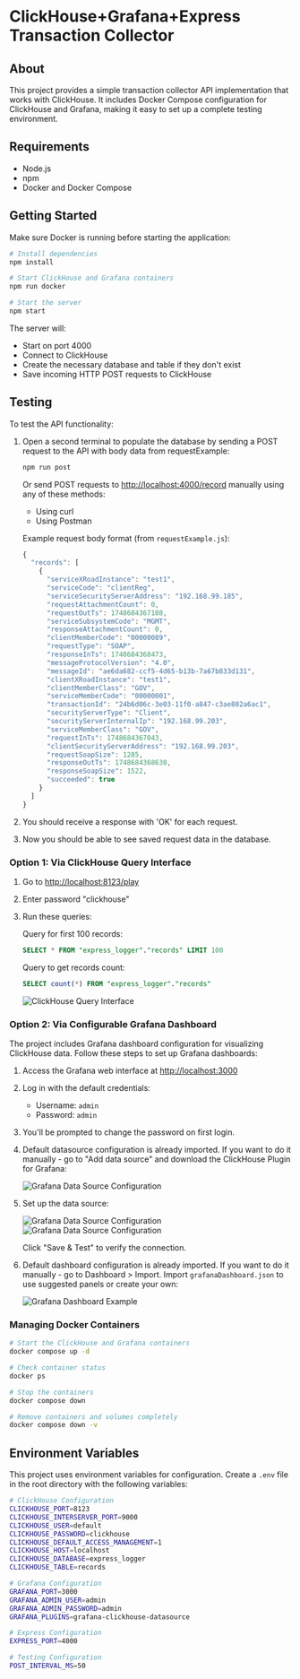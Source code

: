 # ClickHouse+Grafana+Express Transaction Collector

## About

This project provides a simple transaction collector API implementation that works with ClickHouse. It includes Docker Compose configuration for ClickHouse and Grafana, making it easy to set up a complete testing environment.

## Requirements

- Node.js
- npm
- Docker and Docker Compose

## Getting Started

Make sure Docker is running before starting the application:

```bash
# Install dependencies
npm install

# Start ClickHouse and Grafana containers
npm run docker

# Start the server
npm start
```

The server will:

- Start on port 4000
- Connect to ClickHouse
- Create the necessary database and table if they don't exist
- Save incoming HTTP POST requests to ClickHouse

## Testing

To test the API functionality:

1. Open a second terminal to populate the database by sending a POST request to
   the API with body data from requestExample:

   ```bash
   npm run post
   ```

   Or send POST requests to <http://localhost:4000/record> manually using any of
   these methods:

   - Using curl
   - Using Postman

   Example request body format (from `requestExample.js`):

   ```javascript
   {
     "records": [
       {
         "serviceXRoadInstance": "test1",
         "serviceCode": "clientReg",
         "serviceSecurityServerAddress": "192.168.99.185",
         "requestAttachmentCount": 0,
         "requestOutTs": 1748684367108,
         "serviceSubsystemCode": "MGMT",
         "responseAttachmentCount": 0,
         "clientMemberCode": "00000089",
         "requestType": "SOAP",
         "responseInTs": 1748684368473,
         "messageProtocolVersion": "4.0",
         "messageId": "ae6da682-ccf5-4d65-b13b-7a67b833d131",
         "clientXRoadInstance": "test1",
         "clientMemberClass": "GOV",
         "serviceMemberCode": "00000001",
         "transactionId": "24b6d06c-3e03-11f0-a847-c3ae802a6ac1",
         "securityServerType": "Client",
         "securityServerInternalIp": "192.168.99.203",
         "serviceMemberClass": "GOV",
         "requestInTs": 1748684367043,
         "clientSecurityServerAddress": "192.168.99.203",
         "requestSoapSize": 1285,
         "responseOutTs": 1748684368630,
         "responseSoapSize": 1522,
         "succeeded": true
       }
     ]
   }
   ```

2. You should receive a response with 'OK' for each request.

3. Now you should be able to see saved request data in the database.

### Option 1: Via ClickHouse Query Interface

1. Go to <http://localhost:8123/play>
2. Enter password "clickhouse"
3. Run these queries:

   Query for first 100 records:

   ```sql
   SELECT * FROM "express_logger"."records" LIMIT 100
   ```

   Query to get records count:

   ```sql
   SELECT count(*) FROM "express_logger"."records"
   ```

   ![ClickHouse Query Interface](grafana/clickHouseQuery.png)

### Option 2: Via Configurable Grafana Dashboard

The project includes Grafana dashboard configuration for visualizing ClickHouse
data. Follow these steps to set up Grafana dashboards:

1. Access the Grafana web interface at <http://localhost:3000>
2. Log in with the default credentials:
   - Username: `admin`
   - Password: `admin`
3. You'll be prompted to change the password on first login.
4. Default datasource configuration is already imported. If you want to do it manually - go to "Add data source" and download the ClickHouse Plugin for Grafana:

   ![Grafana Data Source Configuration](grafana/dataSource3.png)

5. Set up the data source:

   ![Grafana Data Source Configuration](grafana/dataSource1.png)
   ![Grafana Data Source Configuration](grafana/dataSource2.png)

   Click "Save & Test" to verify the connection.

6. Default dashboard configuration is already imported. If you want to do it manually - go to Dashboard > Import. Import `grafanaDashboard.json` to use suggested
   panels or create your own:

   ![Grafana Dashboard Example](grafana/dashboardExample.png)

### Managing Docker Containers

```bash
# Start the ClickHouse and Grafana containers
docker compose up -d

# Check container status
docker ps

# Stop the containers
docker compose down

# Remove containers and volumes completely
docker compose down -v
```

## Environment Variables

This project uses environment variables for configuration. Create a `.env` file
in the root directory with the following variables:

```bash
# ClickHouse Configuration
CLICKHOUSE_PORT=8123
CLICKHOUSE_INTERSERVER_PORT=9000
CLICKHOUSE_USER=default
CLICKHOUSE_PASSWORD=clickhouse
CLICKHOUSE_DEFAULT_ACCESS_MANAGEMENT=1
CLICKHOUSE_HOST=localhost
CLICKHOUSE_DATABASE=express_logger
CLICKHOUSE_TABLE=records

# Grafana Configuration
GRAFANA_PORT=3000
GRAFANA_ADMIN_USER=admin
GRAFANA_ADMIN_PASSWORD=admin
GRAFANA_PLUGINS=grafana-clickhouse-datasource

# Express Configuration
EXPRESS_PORT=4000

# Testing Configuration
POST_INTERVAL_MS=50
```

<!--
TODO server logging with levels
-->
